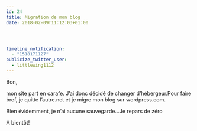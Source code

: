 ```yaml
---
id: 24
title: Migration de mon blog
date: 2018-02-09T11:12:03+01:00




timeline_notification:
  - "1518171127"
publicize_twitter_user:
  - littlewing1112
---
```

Bon,

mon site part en carafe. J&rsquo;ai donc décidé de changer d&rsquo;hébergeur.Pour faire bref, je quitte l&rsquo;autre.net et je migre mon blog sur wordpress.com.

Bien évidemment, je n&rsquo;ai aucune sauvegarde&#8230;Je repars de zéro

A bientôt!